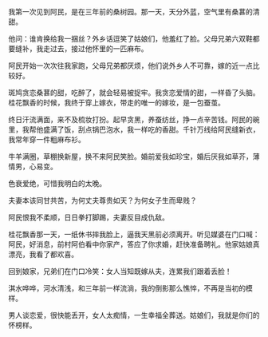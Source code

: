 我第一次见到阿民，是在三年前的桑树园。那一天，天分外蓝，空气里有桑葚的清甜。

他问：谁肯换给我一捆丝？外乡话逗笑了姑娘们，他羞红了脸。父母兄弟六双鞋都要缝补，我走过去，接过他怀里的一匹麻布。

阿民开始一次次往我家跑，父母兄弟都厌烦，他们说外乡人不可靠，嫁的近一点比较好。

斑鸠贪恋桑葚的甜，吃醉了，就会轻易被捉牢。我贪恋爱情的甜，一样昏了头脑。桂花飘香的时候，我终于穿上嫁衣，带走的唯一的嫁妆，是一包蚕茧。

终日汗流满面，来不及梳妆打扮。起早贪黑，养蚕纺丝，挣一点辛苦钱。阿民的碗里，我帮他盛满了饭，刮点锅巴泡水，我一样吃的香甜。千针万线给阿民缝新衣，我常年穿一件粗麻布衫。

牛羊满圈，草棚换新屋，换不来阿民笑脸。婚前爱我如珍宝，婚后厌我如草芥，薄情男，心易变。

色衰爱绝，可惜我明白的太晚。

夫妻本该同甘共苦，为何丈夫尊贵如天？为何女子生而卑贱？

阿民恨我不柔顺，日日拳打脚踢，夫妻反目成仇敌。

桂花飘香那一天，一纸休书摔我脸上，逼我天黑前必须离开。听见媒婆在门口喊：阿民，好消息，前村阿伯看中你家产，答应了你求婚，赶快准备聘礼。他家姑娘真漂亮，我看了都欢喜。

回到娘家，兄弟们在门口冷笑：女人当知既嫁从夫，连累我们跟着丢脸！

淇水哗哗，河水清浅，和三年前一样流淌，我的倒影那么憔悴，不再是当初的模样。

男人谈恋爱，很快能丢开，女人太痴情，一生幸福全葬送。姑娘们，我就是你们的怀榜样。
